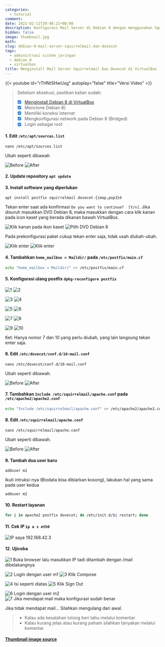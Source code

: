 ```yaml
---
categories:
  - tutorial
comment:
date: 2021-02-11T20:48:21+08:00
description: Konfigurasi Mail Server di Debian 8 dengan menggunakan SquirrelMail dan Dovecot
hidden: false
image: thumbnail.jpg
math:
slug: debian-8-mail-server-squirrelmail-dan-dovecot
tags:
  - administrasi sistem jaringan
  - debian 8
  - virtualbox
title: Menginstall Mail Server Squirrelmail Dan Dovecot di VirtualBox
---
```


{{< youtube id="rTHNtSHwUxg" autoplay="false" title="Versi Video" >}}

> Sebelum eksekusi, pastikan kalian sudah:
> - [x] [Menginstall Debian 8 di VirtualBox](/p/install-debian-8-virtualbox/)
> - [x] Menclone Debian 8]
> - [x] Memiliki koneksi internet
> - [x] Mengkonfigurasi network pada Debian 8 (Bridged)
> - [x] Login sebagai root

#### 1. Edit `/etc/apt/sources.list`

```
nano /etc/apt/sources.list
```

Ubah seperti dibawah

![Before](image001.jpg) ![After](image002.jpg)

#### 2. Update repository `apt update`
#### 3. Install software yang diperlukan

```
apt install postfix squirrelmail dovecot-{imap,pop3}d
```

Tekan enter saat ada konfirmasi `Do you want to continue?  [Y/n]`. Jika disuruh masukkan DVD Debian 8, maka masukkan dengan cara klik kanan pada icon kaset yang berada dikanan bawah VirtualBox.

![Klik kanan pada ikon kaset](image003.jpg) ![Pilih DVD Debian 8](image004.jpg)

Pada prekonfigurasi paket cukup tekan enter saja, tidak usah diubah-ubah.

![Klik enter](image005.jpg) ![Klik enter](image006.jpg)

#### 4. Tambahkan `home_mailbox = Maildir/` pada `/etc/postfix/main.cf`

```bash
echo "home_mailbox = Maildir/" >> /etc/postfix/main.cf
```

#### 5. Konfigurasi ulang postfix `dpkg-reconfigure postfix`

![1](image007.jpg) ![2](image008.jpg)

![3](image009.jpg) ![4](image010.jpg)

![5](image011.jpg) ![6](image012.jpg)

![7](image013.jpg) ![8](image014.jpg)

![9](image015.jpg) ![10](image016.jpg)

Ket: Hanya nomor 7 dan 10 yang perlu diubah, yang lain langsung tekan enter saja.

#### 6. Edit `/etc/dovecot/conf.d/10-mail.conf`

```
nano /etc/dovecot/conf.d/10-mail.conf
```

Ubah seperti dibawah.

![Before](image017.jpg) ![After](image018.jpg)

#### 7. Tambahkan `Include /etc/squirrelmail/apache.conf` pada `/etc/apache2/apache2.conf`

```bash
echo "Include /etc/squirrelmail/apache.conf" >> /etc/apache2/apache2.conf
```

#### 8. Edit `/etc/squirrelmail/apache.conf`

```
nano /etc/squirrelmail/apache.conf
```

Ubah seperti dibawah.

![Before](image019.jpg) ![After](image020.jpg)

#### 9. Tambah dua user baru

```
adduser m1
```

Ikuti intruksi-nya (Biodata bisa dibiarkan kosong), lakukan hal yang sama pada user kedua

```
adduser m2
```

#### 10. Restart layanan

```bash
for i in apache2 postfix dovecot; do /etc/init.d/$i restart; done
```

#### 11. Cek IP `ip a s eth0`

![IP saya 192.168.42.3](image021.jpg)

#### 12. Ujicoba

![1 Buka browser lalu masukkan IP tadi ditambah dengan /mail dibelakangnya](image022.jpg)

![2 Login dengan user m1](image023.jpg) ![3 Klik Compose](image024.jpg)

![4 Isi seperti diatas](image025.jpg) ![5 Klik Sign Out](image026.jpg)

![6 Login dengan user m2](image027.jpg) ![7 Jika mendapat mail maka konfigurasi sudah benar](image028.jpg)

Jika tidak mendapat mail... Silahkan mengulang dari awal.

> - Kalau ada kesalahan tolong beri tahu melalui komentar
> - Kalau kurang jelas atau kurang paham silahkan tanyakan melalui komentar

#### [Thumbnail image source](https://www.zerochan.net/2897977)